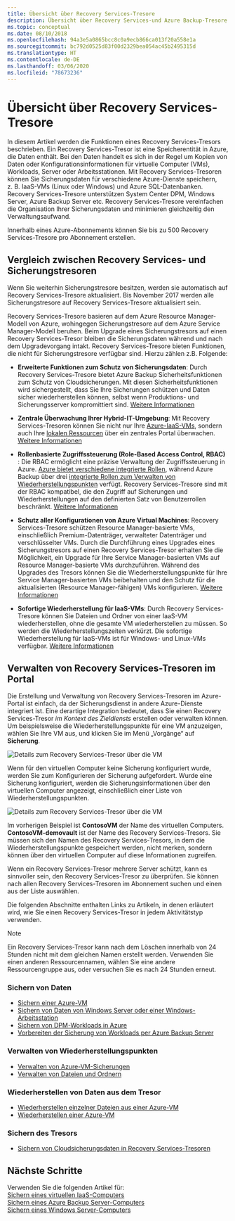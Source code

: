 ```yaml
---
title: Übersicht über Recovery Services-Tresore
description: Übersicht über Recovery Services-und Azure Backup-Tresore sowie Vergleich dieser Tresore
ms.topic: conceptual
ms.date: 08/10/2018
ms.openlocfilehash: 94a3e5a0865bcc8c0a9ecb866ca013f20a558e1a
ms.sourcegitcommit: bc792d0525d83f00d2329bea054ac45b2495315d
ms.translationtype: HT
ms.contentlocale: de-DE
ms.lasthandoff: 03/06/2020
ms.locfileid: "78673236"
---
```

# <a name="recovery-services-vaults-overview"></a>Übersicht über Recovery Services-Tresore

In diesem Artikel werden die Funktionen eines Recovery Services-Tresors beschrieben. Ein Recovery Services-Tresor ist eine Speicherentität in Azure, die Daten enthält. Bei den Daten handelt es sich in der Regel um Kopien von Daten oder Konfigurationsinformationen für virtuelle Computer (VMs), Workloads, Server oder Arbeitsstationen. Mit Recovery Services-Tresoren können Sie Sicherungsdaten für verschiedene Azure-Dienste speichern, z. B. IaaS-VMs (Linux oder Windows) und Azure SQL-Datenbanken. Recovery Services-Tresore unterstützen System Center DPM, Windows Server, Azure Backup Server etc. Recovery Services-Tresore vereinfachen die Organisation Ihrer Sicherungsdaten und minimieren gleichzeitig den Verwaltungsaufwand.

Innerhalb eines Azure-Abonnements können Sie bis zu 500 Recovery Services-Tresore pro Abonnement erstellen.

## <a name="comparing-recovery-services-vaults-and-backup-vaults"></a>Vergleich zwischen Recovery Services- und Sicherungstresoren

Wenn Sie weiterhin Sicherungstresore besitzen, werden sie automatisch auf Recovery Services-Tresore aktualisiert. Bis November 2017 werden alle Sicherungstresore auf Recovery Services-Tresore aktualisiert sein.

Recovery Services-Tresore basieren auf dem Azure Resource Manager-Modell von Azure, wohingegen Sicherungstresore auf dem Azure Service Manager-Modell beruhen. Beim Upgrade eines Sicherungstresors auf einen Recovery Services-Tresor bleiben die Sicherungsdaten während und nach dem Upgradevorgang intakt. Recovery Services-Tresore bieten Funktionen, die nicht für Sicherungstresore verfügbar sind. Hierzu zählen z.B. Folgende:

- **Erweiterte Funktionen zum Schutz von Sicherungsdaten**: Durch Recovery Services-Tresore bietet Azure Backup Sicherheitsfunktionen zum Schutz von Cloudsicherungen. Mit diesen Sicherheitsfunktionen wird sichergestellt, dass Sie Ihre Sicherungen schützen und Daten sicher wiederherstellen können, selbst wenn Produktions- und Sicherungsserver kompromittiert sind. [Weitere Informationen](backup-azure-security-feature.md)

- **Zentrale Überwachung Ihrer Hybrid-IT-Umgebung**: Mit Recovery Services-Tresoren können Sie nicht nur Ihre [Azure-IaaS-VMs](backup-azure-manage-vms.md), sondern auch Ihre [lokalen Ressourcen](backup-azure-manage-windows-server.md#manage-backup-items) über ein zentrales Portal überwachen. [Weitere Informationen](https://azure.microsoft.com/blog/alerting-and-monitoring-for-azure-backup)

- **Rollenbasierte Zugriffssteuerung (Role-Based Access Control, RBAC)** : Die RBAC ermöglicht eine präzise Verwaltung der Zugriffssteuerung in Azure. [Azure bietet verschiedene integrierte Rollen](../role-based-access-control/built-in-roles.md), während Azure Backup über drei [integrierte Rollen zum Verwalten von Wiederherstellungspunkten](backup-rbac-rs-vault.md) verfügt. Recovery Services-Tresore sind mit der RBAC kompatibel, die den Zugriff auf Sicherungen und Wiederherstellungen auf den definierten Satz von Benutzerrollen beschränkt. [Weitere Informationen](backup-rbac-rs-vault.md)

- **Schutz aller Konfigurationen von Azure Virtual Machines**: Recovery Services-Tresore schützen Resource Manager-basierte VMs, einschließlich Premium-Datenträger, verwalteter Datenträger und verschlüsselter VMs. Durch die Durchführung eines Upgrades eines Sicherungstresors auf einen Recovery Services-Tresor erhalten Sie die Möglichkeit, ein Upgrade für Ihre Service Manager-basierten VMs auf Resource Manager-basierte VMs durchzuführen. Während des Upgrades des Tresors können Sie die Wiederherstellungspunkte für Ihre Service Manager-basierten VMs beibehalten und den Schutz für die aktualisierten (Resource Manager-fähigen) VMs konfigurieren. [Weitere Informationen](https://azure.microsoft.com/blog/azure-backup-recovery-services-vault-ga)

- **Sofortige Wiederherstellung für IaaS-VMs**: Durch Recovery Services-Tresore können Sie Dateien und Ordner von einer IaaS-VM wiederherstellen, ohne die gesamte VM wiederherstellen zu müssen. So werden die Wiederherstellungszeiten verkürzt. Die sofortige Wiederherstellung für IaaS-VMs ist für Windows- und Linux-VMs verfügbar. [Weitere Informationen](backup-instant-restore-capability.md)

## <a name="managing-your-recovery-services-vaults-in-the-portal"></a>Verwalten von Recovery Services-Tresoren im Portal

Die Erstellung und Verwaltung von Recovery Services-Tresoren im Azure-Portal ist einfach, da der Sicherungsdienst in andere Azure-Dienste integriert ist. Eine derartige Integration bedeutet, dass Sie einen Recovery Services-Tresor *im Kontext des Zieldiensts* erstellen oder verwalten können. Um beispielsweise die Wiederherstellungspunkte für eine VM anzuzeigen, wählen Sie Ihre VM aus, und klicken Sie im Menü „Vorgänge“ auf **Sicherung**.

![Details zum Recovery Services-Tresor über die VM](./media/backup-azure-recovery-services-vault-overview/rs-vault-in-context-vm.png)

Wenn für den virtuellen Computer keine Sicherung konfiguriert wurde, werden Sie zum Konfigurieren der Sicherung aufgefordert. Wurde eine Sicherung konfiguriert, werden die Sicherungsinformationen über den virtuellen Computer angezeigt, einschließlich einer Liste von Wiederherstellungspunkten.  

![Details zum Recovery Services-Tresor über die VM](./media/backup-azure-recovery-services-vault-overview/vm-recovery-point-list.png)

Im vorherigen Beispiel ist **ContosoVM** der Name des virtuellen Computers. **ContosoVM-demovault** ist der Name des Recovery Services-Tresors. Sie müssen sich den Namen des Recovery Services-Tresors, in dem die Wiederherstellungspunkte gespeichert werden, nicht merken, sondern können über den virtuellen Computer auf diese Informationen zugreifen.  

Wenn ein Recovery Services-Tresor mehrere Server schützt, kann es sinnvoller sein, den Recovery Services-Tresor zu überprüfen. Sie können nach allen Recovery Services-Tresoren im Abonnement suchen und einen aus der Liste auswählen.

Die folgenden Abschnitte enthalten Links zu Artikeln, in denen erläutert wird, wie Sie einen Recovery Services-Tresor in jedem Aktivitätstyp verwenden.

> [!NOTE]
> Ein Recovery Services-Tresor kann nach dem Löschen innerhalb von 24 Stunden nicht mit dem gleichen Namen erstellt werden. Verwenden Sie einen anderen Ressourcennamen, wählen Sie eine andere Ressourcengruppe aus, oder versuchen Sie es nach 24 Stunden erneut.

### <a name="back-up-data"></a>Sichern von Daten

- [Sichern einer Azure-VM](backup-azure-vms-first-look-arm.md)
- [Sichern von Daten von Windows Server oder einer Windows-Arbeitsstation](backup-try-azure-backup-in-10-mins.md)
- [Sichern von DPM-Workloads in Azure](backup-azure-dpm-introduction.md)
- [Vorbereiten der Sicherung von Workloads per Azure Backup Server](backup-azure-microsoft-azure-backup.md)

### <a name="manage-recovery-points"></a>Verwalten von Wiederherstellungspunkten

- [Verwalten von Azure-VM-Sicherungen](backup-azure-manage-vms.md)
- [Verwalten von Dateien und Ordnern](backup-azure-manage-windows-server.md)

### <a name="restore-data-from-the-vault"></a>Wiederherstellen von Daten aus dem Tresor

- [Wiederherstellen einzelner Dateien aus einer Azure-VM](backup-azure-restore-files-from-vm.md)
- [Wiederherstellen einer Azure-VM](backup-azure-arm-restore-vms.md)

### <a name="secure-the-vault"></a>Sichern des Tresors

- [Sichern von Cloudsicherungsdaten in Recovery Services-Tresoren](backup-azure-security-feature.md)

## <a name="next-steps"></a>Nächste Schritte

Verwenden Sie die folgenden Artikel für:</br>
[Sichern eines virtuellen IaaS-Computers](backup-azure-arm-vms-prepare.md)</br>
[Sichern eines Azure Backup Server-Computers](backup-azure-microsoft-azure-backup.md)</br>
[Sichern eines Windows Server-Computers](backup-windows-with-mars-agent.md)
